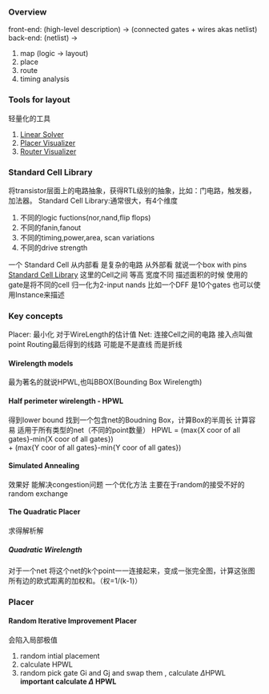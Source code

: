 <!--
 * @Date: 2022-07-15 00:44:05
 * @LastEditors: Juan Jiang
 * @LastEditTime: 2022-07-24 23:26:59
 * @FilePath: \learning-fragments\VLSI_CAD_Layout\1.md
-->

### Overview

front-end: (high-level description) -> (connected gates + wires akas netlist)
back-end: (netlist) ->

1. map (logic -> layout)
2. place
3. route
4. timing analysis

### Tools for layout

轻量化的工具

1. [Linear Solver](https://spark-public.s3.amazonaws.com/vlsicad/javascript_tools/solver.html)
2. [Placer Visualizer](https://spark-public.s3.amazonaws.com/vlsicad/javascript_tools/visualize.html)
3. [Router Visualizer](https://spark-public.s3.amazonaws.com/vlsicad/javascript_tools/visualize.html)

### Standard Cell Library

将transistor层面上的电路抽象，获得RTL级别的抽象，比如：门电路，触发器，加法器。
Standard Cell Library:通常很大，有4个维度

1. 不同的logic fuctions(nor,nand,flip flops)
2. 不同的fanin,fanout
3. 不同的timing,power,area, scan variations
4. 不同的drive strength

一个 Standard Cell 从内部看 是复杂的电路 从外部看 就说一个box with pins
[Standard Cell Library](http://www.vlsitechnology.org/) 这里的Cell之间 等高 宽度不同
 描述面积的时候 使用的gate是将不同的cell 归一化为2-input nands 比如一个DFF 是10个gates
 也可以使用Instance来描述

### Key concepts

Placer: 最小化 对于WireLength的估计值
Net: 连接Cell之间的电路 接入点叫做point
Routing最后得到的线路 可能是不是直线 而是折线

#### Wirelength models

最为著名的就说HPWL,也叫BBOX(Bounding Box Wirelength)

#### Half perimeter wirelength - HPWL
得到lower bound
找到一个包含net的Boudning Box，计算Box的半周长 计算容易 适用于所有类型的net（不同的point数量）
HPWL = (max{X coor of all gates}-min{X coor of all gates})  
     + (max{Y coor of all gates}-min{Y coor of all gates})  

#### Simulated Annealing
效果好 能解决congestion问题
一个优化方法 主要在于random的接受不好的random exchange
#### The Quadratic Placer
求得解析解
##### Quadratic Wirelength

对于一个net 将这个net的k个point一一连接起来，变成一张完全图，计算这张图所有边的欧式距离的加权和。（权=1/(k-1)）

### Placer

#### Random Iterative Improvement Placer
会陷入局部极值
1. random intial placement
2. calculate HPWL
3. random pick gate Gi and Gj and swap them , calculate $\Delta$HPWL **important calculate $\Delta$ HPWL**

